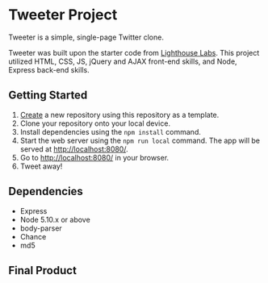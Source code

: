# Tweeter Project

Tweeter is a simple, single-page Twitter clone.

Tweeter was built upon the starter code from [Lighthouse Labs](https://github.com/lighthouse-labs/tweeter). This project utilized HTML, CSS, JS, jQuery and AJAX front-end skills, and Node, Express back-end skills.

## Getting Started

1. [Create](https://docs.github.com/en/repositories/creating-and-managing-repositories/creating-a-repository-from-a-template) a new repository using this repository as a template.
2. Clone your repository onto your local device.
3. Install dependencies using the `npm install` command.
4. Start the web server using the `npm run local` command. The app will be served at <http://localhost:8080/>.
5. Go to <http://localhost:8080/> in your browser.
6. Tweet away!

## Dependencies

- Express
- Node 5.10.x or above
- body-parser
- Chance
- md5

## Final Product

